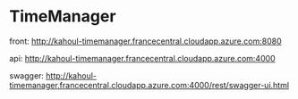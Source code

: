 # TimeManager

front: http://kahoul-timemanager.francecentral.cloudapp.azure.com:8080

api: http://kahoul-timemanager.francecentral.cloudapp.azure.com:4000

swagger: http://kahoul-timemanager.francecentral.cloudapp.azure.com:4000/rest/swagger-ui.html
